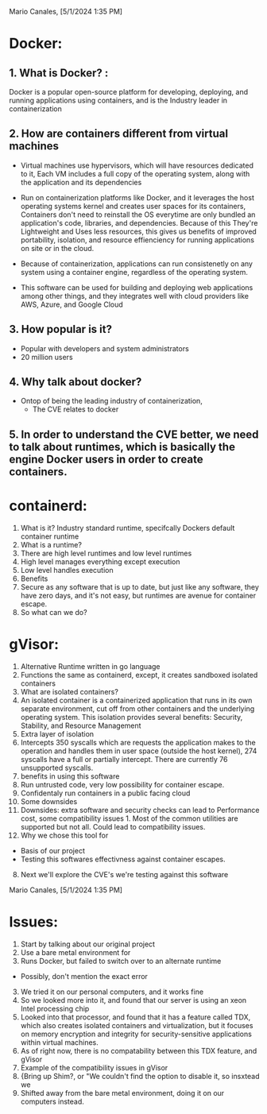 
Mario Canales, [5/1/2024 1:35 PM]
# Docker:
## 1. What is Docker? : 
Docker is a popular open-source platform for developing, deploying, and running applications using containers, and is the Industry leader in containerization  

## 2. How are containers different from  virtual machines
- Virtual machines use hypervisors, which will have resources dedicated to it, Each VM includes a full copy of the operating system, along with the application and its dependencies
- Run on containerization platforms like Docker,  and it leverages the host operating systems kernel and creates user spaces for its containers, Containers don't need to reinstall the OS everytime are only bundled an application's code, libraries, and dependencies. Because of this They're Lightweight and Uses less resources, this gives us benefits of improved portability, isolation, and resource effienciency for running applications on site or in the cloud.

- Because of containerization, applications can run consistenetly on any system using a container engine, regardless of the operating system. 
-   This software can be used for building and deploying web applications among other things, and they integrates well with cloud providers like AWS, Azure, and Google Cloud
## 3. How popular is it?

  - Popular with developers and system administrators
  - 20 million users

## 4. Why talk about docker?
- Ontop of being the leading industry of containerization,
  - The CVE relates to docker

## 5. In order to understand the CVE better, we need to talk about runtimes, which is basically the engine Docker users in order to create containers.


# containerd:
1. What is it? Industry standard runtime, specifcally Dockers default container runtime
2. What is a runtime? 
3. There are high level runtimes and low level runtimes
4. High level manages everything except execution
5. Low level handles execution
6. Benefits
7. Secure as any software that is up to date, but just like any software, they have zero days, and it's not easy, but runtimes are avenue for container escape.
8. So what can we do?

# gVisor:
1. Alternative Runtime written in go language
2. Functions the same as containerd, except, it creates sandboxed isolated containers
3. What are isolated containers?
  1. An isolated container is a containerized application that runs in its own separate environment, cut off from other containers and the underlying operating system. This isolation provides several benefits: Security, Stability, and Resource Management
  2. Extra layer of isolation 
4. Intercepts 350 syscalls which are requests the application makes to the operation and handles them in user space (outside the host kernel), 274 syscalls have a full or partially intercept. There are currently 76 unsupported syscalls.
5. benefits in using this software
  1. Run untrusted code, very low possibility for container escape. 
  2. Confidentaly run containers in a public facing cloud
6. Some downsides
  1. Downsides: extra software and security checks can lead to Performance cost, some compatibility issues
    1. Most of the common utilities are supported but not all. Could lead to compatibility issues. 
7. Why we chose this tool for 
  - Basis of our project
 - Testing this softwares effectivness against container escapes.
8. Next we'll explore the CVE's we're testing against this software

Mario Canales, [5/1/2024 1:35 PM]
# Issues:
1. Start by talking about our original project
  1. Use a bare metal environment for 
2. Runs Docker, but failed to switch over to an alternate runtime
  - Possibly, don't mention the exact error
3. We tried it on our personal computers, and it works fine
4. So we looked more into it, and found that our server is using an xeon Intel processing chip
5. Looked into that processor, and found that it has a feature called TDX, which also creates isolated containers and virtualization, but it focuses on memory encryption and integrity for security-sensitive applications within virtual machines.
6. As of right now, there is no compatability between this TDX feature, and gVisor
7. Example of the compatibility issues in gVisor
8. {Bring up Shim?, or "We couldn't find the option to disable it, so insxtead we 
9. Shifted away from the bare metal environment, doing it on our computers instead.